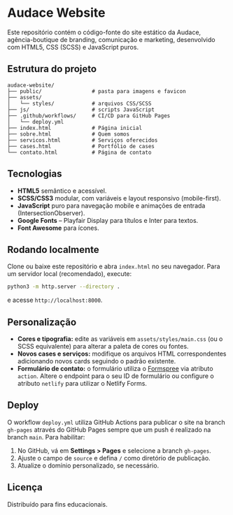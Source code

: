 # Audace Website

Este repositório contém o código-fonte do site estático da Audace, agência-boutique de branding, comunicação e marketing, desenvolvido com HTML5, CSS (SCSS) e JavaScript puros.

## Estrutura do projeto

```
audace-website/
├── public/                # pasta para imagens e favicon
├── assets/
│   └── styles/            # arquivos CSS/SCSS
├── js/                    # scripts JavaScript
├── .github/workflows/     # CI/CD para GitHub Pages
│   └── deploy.yml
├── index.html             # Página inicial
├── sobre.html             # Quem somos
├── servicos.html          # Serviços oferecidos
├── cases.html             # Portfólio de cases
└── contato.html           # Página de contato
```

## Tecnologias

- **HTML5** semântico e acessível.
- **SCSS/CSS3** modular, com variáveis e layout responsivo (mobile-first).
- **JavaScript** puro para navegação mobile e animações de entrada (IntersectionObserver).
- **Google Fonts** – Playfair Display para títulos e Inter para textos.
- **Font Awesome** para ícones.

## Rodando localmente

Clone ou baixe este repositório e abra `index.html` no seu navegador. Para um servidor local (recomendado), execute:

```bash
python3 -m http.server --directory .
```

e acesse `http://localhost:8000`.

## Personalização

- **Cores e tipografia:** edite as variáveis em `assets/styles/main.css` (ou o SCSS equivalente) para alterar a paleta de cores ou fontes.
- **Novos cases e serviços:** modifique os arquivos HTML correspondentes adicionando novos cards seguindo o padrão existente.
- **Formulário de contato:** o formulário utiliza o [Formspree](https://formspree.io/) via atributo `action`. Altere o endpoint para o seu ID de formulário ou configure o atributo `netlify` para utilizar o Netlify Forms.

## Deploy

O workflow `deploy.yml` utiliza GitHub Actions para publicar o site na branch `gh-pages` através do GitHub Pages sempre que um push é realizado na branch `main`. Para habilitar:

1. No GitHub, vá em **Settings > Pages** e selecione a branch `gh-pages`.
2. Ajuste o campo de `source` e defina `/` como diretório de publicação.
3. Atualize o domínio personalizado, se necessário.

## Licença

Distribuído para fins educacionais.
